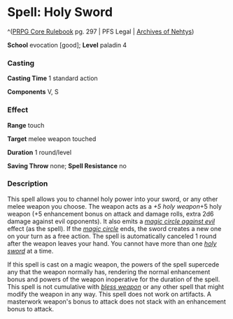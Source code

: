 # Spell: Holy Sword

^([PRPG Core Rulebook][ss-holy-sword] pg. 297 | PFS Legal | [Archives of Nehtys][sn-holy-sword])

**School** evocation [good]; **Level** paladin 4

### Casting

**Casting Time** 1 standard action  

**Components** V, S

### Effect

**Range** touch  

**Target** melee weapon touched  

**Duration** 1 round/level  

**Saving Throw** none; **Spell Resistance** no

### Description

This spell allows you to channel holy power into your sword, or any other melee weapon you choose. The weapon acts as a _+5 holy weapon_+5 holy weapon (+5 enhancement bonus on attack and damage rolls, extra 2d6 damage against evil opponents). It also emits a _[magic circle against evil]_ effect (as the spell). If the _[magic circle]_ ends, the sword creates a new one on your turn as a free action. The spell is automatically canceled 1 round after the weapon leaves your hand. You cannot have more than one _[holy sword]_ at a time.  

If this spell is cast on a magic weapon, the powers of the spell supercede any that the weapon normally has, rendering the normal enhancement bonus and powers of the weapon inoperative for the duration of the spell. This spell is not cumulative with _[bless weapon]_ or any other spell that might modify the weapon in any way. This spell does not work on artifacts. A masterwork weapon's bonus to attack does not stack with an enhancement bonus to attack.

[ss-holy-sword]: http://paizo.com/pathfinderRPG/v57
[sn-holy-sword]: http://www.archivesofnethys.com/SpellDisplay.aspx?ItemName=Holy%20Sword
[bless weapon]: http://www.archivesofnethys.com/SpellDisplay.aspx?ItemName=bless%20weapon
[holy sword]: http://www.archivesofnethys.com/SpellDisplay.aspx?ItemName=holy%20sword
[magic circle]: http://www.archivesofnethys.com/SpellDisplay.aspx?ItemName=magic%20circle
[magic circle against evil]: http://www.archivesofnethys.com/SpellDisplay.aspx?ItemName=magic%20circle%20against%20evil